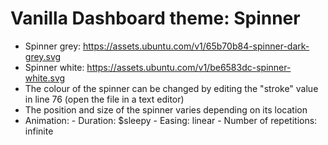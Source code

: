 # Vanilla Dashboard theme: Spinner

- Spinner grey: https://assets.ubuntu.com/v1/65b70b84-spinner-dark-grey.svg
- Spinner white: https://assets.ubuntu.com/v1/be6583dc-spinner-white.svg
- The colour of the spinner can be changed by editing the "stroke" value in line 76 (open the file in a text editor)
- The position and size of the spinner varies depending on its location
- Animation:
		- Duration: $sleepy
		- Easing: linear
		- Number of repetitions: infinite

